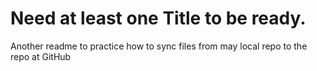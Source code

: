 # Need at least one Title to be ready.

Another readme to practice how to sync files from may local repo to the repo at GitHub
